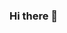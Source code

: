 ### Hi there 👋

<!--
**monkrus/monkrus** is a ✨ _special_ ✨ repository because its `README.md` (this file) appears on your GitHub profile.
![github stats](https://github-readme-stats.vercel.app/api?username=monkrus)
Here are some ideas to get you started:

- 🔭 I’m currently working on ...
- 🌱 I’m currently learning ...
- 👯 I’m looking to collaborate on ...
- 🤔 I’m looking for help with ...
- 💬 Ask me about ...
- 📫 How to reach me: ...
- 😄 Pronouns: ...
- ⚡ Fun fact: ...
-->
